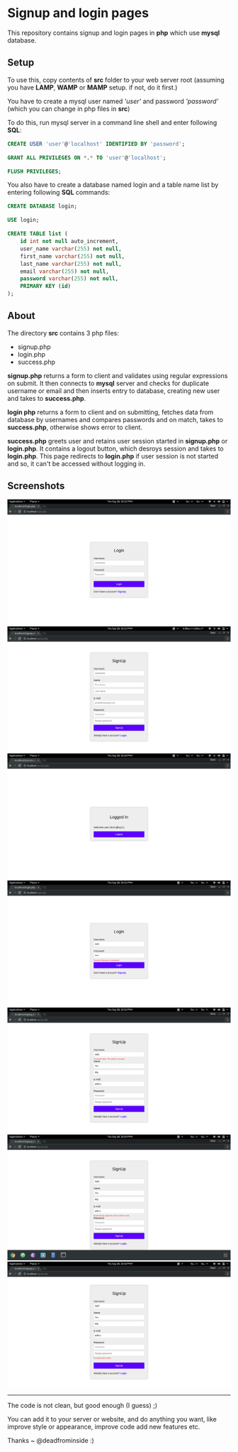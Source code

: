 # Signup and login pages
This repository contains signup and login pages in **php** which use **mysql** database.


## Setup
To use this, copy contents of **src** folder to your web server root (assuming you have **LAMP**, **WAMP** or **MAMP** setup. if not, do it first.)

You have to create a mysql user named *'user'* and password *'password'* (which you can change in php files in **src**)

To do this, run mysql server in a command line shell and enter following **SQL**:

```sql
CREATE USER 'user'@'localhost' IDENTIFIED BY 'password';
```
```sql
GRANT ALL PRIVILEGES ON *.* TO 'user'@'localhost';
```
```sql
FLUSH PRIVILEGES;
```

You also have to create a database named login and a table name list by entering following **SQL** commands:

```sql
CREATE DATABASE login;
```
```sql
USE login;
```
```sql
CREATE TABLE list (
    id int not null auto_increment,
    user_name varchar(255) not null,
    first_name varchar(255) not null,
    last_name varchar(255) not null,
    email varchar(255) not null,
    password varchar(255) not null,
    PRIMARY KEY (id)
);
```

## About
The directory **src** contains 3 php files:
* signup.php
* login.php
* success.php

**signup.php** returns a form to client and validates using regular expressions on submit. It then connects to **mysql** server and checks for duplicate username or email and then inserts entry to database, creating new user and takes to **success.php**.

**login php** returns a form to client and on submitting, fetches data from database by usernames and compares passwords and on match, takes to  **success.php**, otherwise shows error to client.

**success.php** greets user and retains user session started in **signup.php** or **login.php**. It contains a logout button, which desroys session and takes to **login.php**. This page redirects to **login.php** if user session is not started and so,  it can't be accessed without logging in.

## Screenshots
![screenshot](screenshots/img1.png)
![screenshot](screenshots/img2.png)
![screenshot](screenshots/img3.png)
![screenshot](screenshots/img4.png)
![screenshot](screenshots/img5.png)
![screenshot](screenshots/img6.png)
![screenshot](screenshots/img7.png)

___

The code is not clean, but good enough (I guess) ;)

You can add it to your server or website, and do anything you want, like improve style or appearance, improve code add new features etc.

Thanks ~ @deadfrominside :)
